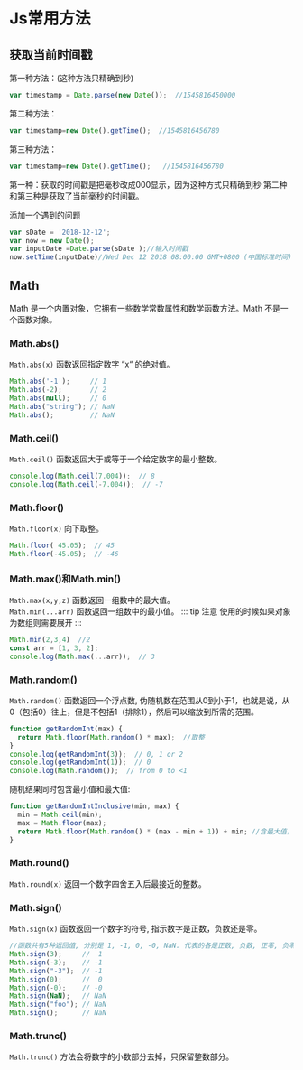 # Js常用方法
## 获取当前时间戳
第一种方法：(这种方法只精确到秒)
``` js
var timestamp = Date.parse(new Date());  //1545816450000
```
第二种方法：
``` js
var timestamp=new Date().getTime();  //1545816456780
```
第三种方法： 
``` js
var timestamp=new Date().getTime();   //1545816456780
```
第一种：获取的时间戳是把毫秒改成000显示，因为这种方式只精确到秒
第二种和第三种是获取了当前毫秒的时间戳。

添加一个遇到的问题
``` js
var sDate = '2018-12-12'; 
var now = new Date();
var inputDate =Date.parse(sDate );//输入时间戳 
now.setTime(inputDate)//Wed Dec 12 2018 08:00:00 GMT+0800 (中国标准时间) 时间转化时默认8点开始，8：00：00
```

## Math
Math 是一个内置对象，它拥有一些数学常数属性和数学函数方法。Math 不是一个函数对象。

### Math.abs()
`Math.abs(x)` 函数返回指定数字 “x“ 的绝对值。
```js
Math.abs('-1');     // 1
Math.abs(-2);       // 2
Math.abs(null);     // 0
Math.abs("string"); // NaN
Math.abs();         // NaN
```

### Math.ceil()
`Math.ceil()` 函数返回大于或等于一个给定数字的最小整数。
``` js
console.log(Math.ceil(7.004));  // 8
console.log(Math.ceil(-7.004));  // -7
```

### Math.floor()
`Math.floor(x)` 向下取整。
``` js
Math.floor( 45.05);  // 45
Math.floor(-45.05);  // -46
```

### Math.max()和Math.min()
`Math.max(x,y,z)` 函数返回一组数中的最大值。  
`Math.min(...arr)` 函数返回一组数中的最小值。
::: tip 注意
使用的时候如果对象为数组则需要展开
:::
``` js 
Math.min(2,3,4)  //2
const arr = [1, 3, 2];
console.log(Math.max(...arr));  // 3
```

### Math.random()
`Math.random()` 函数返回一个浮点数,  伪随机数在范围从0到小于1，也就是说，从0（包括0）往上，但是不包括1（排除1），然后可以缩放到所需的范围。
``` js 
function getRandomInt(max) {
  return Math.floor(Math.random() * max);  //取整
}
console.log(getRandomInt(3));  // 0, 1 or 2
console.log(getRandomInt(1));  // 0
console.log(Math.random());  // from 0 to <1
```
随机结果同时包含最小值和最大值:
``` js 
function getRandomIntInclusive(min, max) {
  min = Math.ceil(min);
  max = Math.floor(max);
  return Math.floor(Math.random() * (max - min + 1)) + min; //含最大值，含最小值 
}
```

### Math.round()
`Math.round(x)` 返回一个数字四舍五入后最接近的整数。  

### Math.sign()
`Math.sign(x)` 函数返回一个数字的符号, 指示数字是正数，负数还是零。
``` js
//函数共有5种返回值, 分别是 1, -1, 0, -0, NaN. 代表的各是正数, 负数, 正零, 负零, NaN
Math.sign(3);     //  1
Math.sign(-3);    // -1
Math.sign("-3");  // -1
Math.sign(0);     //  0
Math.sign(-0);    // -0
Math.sign(NaN);   // NaN
Math.sign("foo"); // NaN
Math.sign();      // NaN
```

### Math.trunc()
`Math.trunc()` 方法会将数字的小数部分去掉，只保留整数部分。